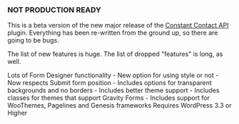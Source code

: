 
### NOT PRODUCTION READY

This is a beta version of the new major release of the <a href="http://wordpress.org/extend/plugins/constant-contact-api/">Constant Contact API</a> plugin. Everything has been re-written from the ground up, so there are going to be bugs.

The list of new features is huge. The list of dropped "features" is long, as well.

Lots of Form Designer functionality
	- New option for using style or not
	- Now respects Submit form position
	- Includes options for transparent backgrounds and no borders
	- Includes better theme support
		- Includes classes for themes that support Gravity Forms
		- Includes support for WooThemes, Pagelines and Genesis frameworks
Requires WordPress 3.3 or Higher